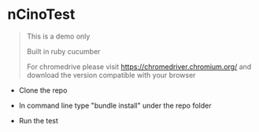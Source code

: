 # nCinoTest

>This is a demo only
>
>Built in ruby cucumber
>
>For chromedrive please visit https://chromedriver.chromium.org/ and download the version compatible with your browser

- Clone the repo

- In command line type "bundle install"  under the repo folder

- Run the test
